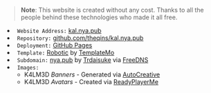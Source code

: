 > **Note**:
> This website is created without any cost. Thanks to all the people behind these technologies who made it all free.

- ` Website Address:` [kal.nya.pub](https://kal.nya.pub)
- ` Repository:` [github.com/theqins/kal.nya.pub](https://github.com/theqins/kal.nya.pub)
- ` Deployment:` [GitHub Pages](https://theqins.github.io/kal.nya.pub)
- ` Template:` [Robotic](https://www.templatemo.com/preview/templatemo_430_robotic) by [TemplateMo](https://www.templatemo.com)
- ` Subdomain:` [nya.pub](https://nya.pub) by [Trdaisuke](https://trdaisuke.com/) via [FreeDNS](https://freedns.afraid.org/)
- ` Images:`
    + K4LM3D *Banners* - Generated via [AutoCreative](https://auto.creavite.co/)
    + K4LM3D *Avatars* - Created via [ReadyPlayerMe](https://readyplayer.me/)
